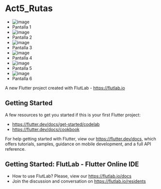 # Act5_Rutas
- ![image](https://github.com/user-attachments/assets/5c87d9ec-0f8e-4497-91d4-7546153764e8)
- Pantalla 1
- ![image](https://github.com/user-attachments/assets/84e2c4b1-d465-4052-8457-aefe455b465c)
- Pantalla 2
- ![image](https://github.com/user-attachments/assets/f0e6ca8e-7404-48db-a221-398bf45f352d)
- Pantalla 3
- ![image](https://github.com/user-attachments/assets/0ec2a8ae-34a6-4a68-b618-821a0503aefd)
- Pantalla 4
- ![image](https://github.com/user-attachments/assets/4f93020f-366a-45a7-93ea-dd3c7f530763)
- Pantalla 5
- ![image](https://github.com/user-attachments/assets/252d261a-0dea-4e8f-8e73-cea675c24fef)
- Pantalla 6



A new Flutter project created with FlutLab - https://flutlab.io

## Getting Started

A few resources to get you started if this is your first Flutter project:

- https://flutter.dev/docs/get-started/codelab
- https://flutter.dev/docs/cookbook

For help getting started with Flutter, view our
https://flutter.dev/docs, which offers tutorials,
samples, guidance on mobile development, and a full API reference.

## Getting Started: FlutLab - Flutter Online IDE

- How to use FlutLab? Please, view our https://flutlab.io/docs
- Join the discussion and conversation on https://flutlab.io/residents
